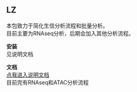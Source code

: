 ## LZ
本包致力于简化生信分析流程和批量分析。<br>
目前主要为RNAseq分析，后期会加入其他分析流程。<br>

**安装** <br>
见说明文档

**文档** <br>
[点我进入说明文档](https://arronlz.github.io/LZ/) <br>
目前完有RNAseq和ATAC分析流程 <br>

